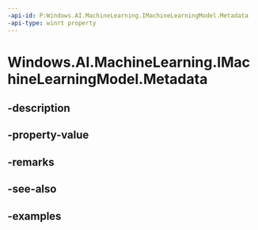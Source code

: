 ```yaml
---
-api-id: P:Windows.AI.MachineLearning.IMachineLearningModel.Metadata
-api-type: winrt property
---
```


<!-- Property syntax.
public IMapView<string, string> Metadata { get; }
-->

# Windows.AI.MachineLearning.IMachineLearningModel.Metadata

## -description

## -property-value

## -remarks

## -see-also

## -examples

